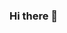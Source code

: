 ### Hi there 👋

<!--
**OierGman/OierGman** is a ✨ _special_ ✨ repository because its `README.md` (this file) appears on your GitHub profile.

Here are some ideas to get you started:

- 🔭 I’m currently working on ... Achieving the best I possibly can in life!
- 🌱 I’m currently learning ... Languages ... a lot of languages ... computer and international ones
- 👯 I’m looking to collaborate on ... Absolutely anything! and if its Math, even better!
- 🤔 I’m looking for help with ... Making the world a better place
- 📫 How to reach me: ... Oier Meneses Gonzalez - Linkedin
- ⚡ Fun fact: ... The computer is essentially a rock with lightning inside it.
-->
